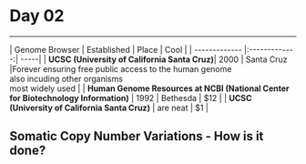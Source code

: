 # Day 02
---

| Genome Browser        | Established       | Place  | Cool  |
| ------------- |:-------------:| -----|
| **UCSC (University of California Santa Cruz)**| 2000 | Santa Cruz  |Forever ensuring free public access to the human genome <br> also incuding other organisms <br> most widely used |
| **Human Genome Resources at NCBI (National Center for Biotechnology Information)**      | 1992   | Bethesda  |   $12 |
| **UCSC (University of California Santa Cruz)** | are neat      |    $1 |


## Somatic Copy Number Variations - How is it done?
